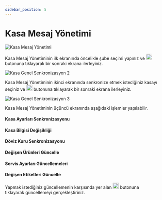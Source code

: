 ```yaml
---
sidebar_position: 5
---
```


# Kasa Mesaj Yönetimi

![Kasa Mesaj Yönetimi](/img/perakende-yonetimi/kasa-mesaj-yonetimi.png)

Kasa Mesaj Yönetiminin ilk ekranında öncelikle şube seçimi yapınız ve <img src="/img/butonlar/sonraki-buton.png" height="20"/> butonuna tıklayarak bir sonraki ekrana ilerleyiniz.

![Kasa Genel Senkronizasyon 2](/img/ayarlar/kasa-genel-senkronizasyon-2.png)

Kasa Mesaj Yönetiminin ikinci ekranında senkronize etmek istediğiniz kasayı seçiniz ve <img src="/img/butonlar/sonraki-buton.png" height="20"/> butonuna tıklayarak bir sonraki ekrana ilerleyiniz. 

![Kasa Genel Senkronizasyon 3](/img/ayarlar/kasa-genel-senkronizasyon-4.png)

Kasa Mesaj Yönetiminin üçüncü ekranında aşağıdaki işlemler yapılabilir. 

#### Kasa Ayarları Senkronizasyonu

#### Kasa Bilgisi Değişikliği

#### Döviz Kuru Senkronizasyonu 

#### Değişen Ürünleri Güncelle 

#### Servis Ayarları Güncellemeleri

#### Değişen Etiketleri Güncelle 

Yapmak istediğiniz güncellemenin karşısında yer alan <img src="/img/butonlar/sonraki-buton.png" height="20"/> butonuna tıklayarak güncellemeyi gerçekleştiriniz.